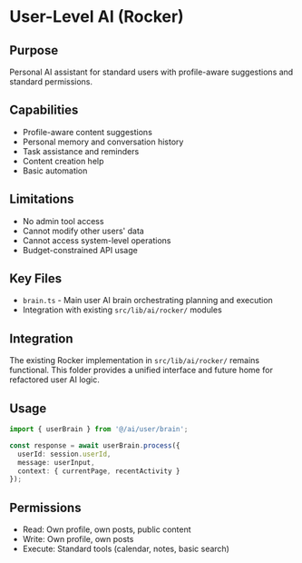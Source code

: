 # User-Level AI (Rocker)

## Purpose
Personal AI assistant for standard users with profile-aware suggestions and standard permissions.

## Capabilities
- Profile-aware content suggestions
- Personal memory and conversation history
- Task assistance and reminders
- Content creation help
- Basic automation

## Limitations
- No admin tool access
- Cannot modify other users' data
- Cannot access system-level operations
- Budget-constrained API usage

## Key Files
- `brain.ts` - Main user AI brain orchestrating planning and execution
- Integration with existing `src/lib/ai/rocker/` modules

## Integration
The existing Rocker implementation in `src/lib/ai/rocker/` remains functional. This folder provides a unified interface and future home for refactored user AI logic.

## Usage
```typescript
import { userBrain } from '@/ai/user/brain';

const response = await userBrain.process({
  userId: session.userId,
  message: userInput,
  context: { currentPage, recentActivity }
});
```

## Permissions
- Read: Own profile, own posts, public content
- Write: Own profile, own posts
- Execute: Standard tools (calendar, notes, basic search)
